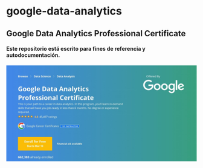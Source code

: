 # google-data-analytics
## Google Data Analytics Professional Certificate
#### Este repositorio está escrito para fines de referencia y autodocumentación.
![alt text](https://github.com/jdrangosch/google-data-analytics/blob/main/Google%20Anaylitcs.jpeg?raw=true)
